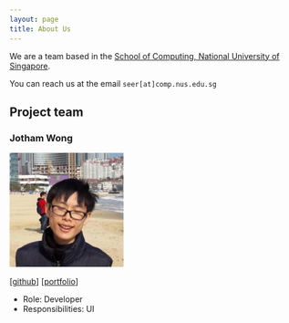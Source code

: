 ```yaml
---
layout: page
title: About Us
---
```


We are a team based in the [School of Computing, National University of Singapore](https://www.comp.nus.edu.sg).

You can reach us at the email `seer[at]comp.nus.edu.sg`

## Project team

### Jotham Wong

<img src="images/jothamwong.png" width="200px">

[[github](http://github.com/jothamwong)]
[[portfolio](team/jothamwong.md)]

* Role: Developer
* Responsibilities: UI

